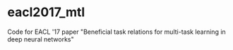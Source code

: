# eacl2017_mtl
Code for EACL '17 paper "Beneficial task relations for multi-task learning in deep neural networks"

